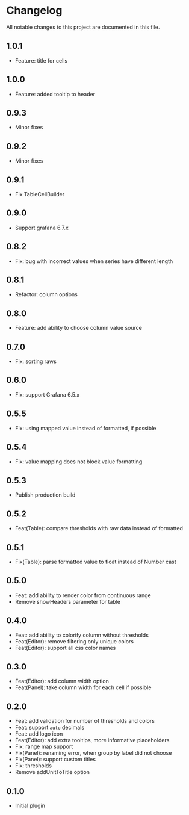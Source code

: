 # Changelog

All notable changes to this project are documented in this file.

## 1.0.1

- Feature: title for cells

## 1.0.0

- Feature: added tooltip to header

## 0.9.3

- Minor fixes

## 0.9.2

- Minor fixes

## 0.9.1

- Fix TableCellBuilder

## 0.9.0

- Support grafana 6.7.x

## 0.8.2

- Fix: bug with incorrect values when series have different length

## 0.8.1

- Refactor: column options

## 0.8.0

- Feature: add ability to choose column value source

## 0.7.0

- Fix: sorting raws

## 0.6.0

- Fix: support Grafana 6.5.x

## 0.5.5

- Fix: using mapped value instead of formatted, if possible

## 0.5.4

- Fix: value mapping does not block value formatting

## 0.5.3

- Publish production build

## 0.5.2

- Feat(Table): compare thresholds with raw data instead of formatted

## 0.5.1

- Fix(Table): parse formatted value to float instead of Number cast

## 0.5.0

- Feat: add ability to render color from continuous range
- Remove showHeaders parameter for table

## 0.4.0

- Feat: add ability to colorify column without thresholds
- Feat(Editor): remove filtering only unique colors
- Feat(Editor): support all css color names

## 0.3.0

- Feat(Editor): add column width option
- Feat(Panel): take column width for each cell if possible

## 0.2.0

-   Feat: add validation for number of thresholds and colors
-   Feat: support `auto` decimals
-   Feat: add logo icon
-   Feat(Editor): add extra tooltips, more informative placeholders
-   Fix: range map support
-   Fix(Panel): renaming error, when group by label did not choose
-   Fix(Panel): support custom titles
-   Fix: thresholds
-   Remove addUnitToTitle option

## 0.1.0

-   Initial plugin
